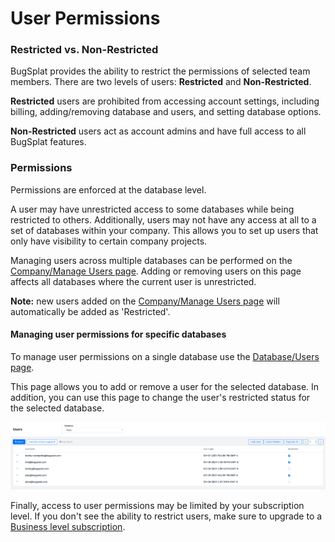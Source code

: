 # User Permissions

### Restricted vs. Non-Restricted

BugSplat provides the ability to restrict the permissions of selected team members.  There are two levels of users: **Restricted** and **Non-Restricted**. &#x20;

**Restricted** users are prohibited from accessing account settings, including billing, adding/removing database and users, and setting database options. &#x20;

**Non-Restricted** users act as account admins and have full access to all BugSplat features.

### Permissions

Permissions are enforced at the database level. &#x20;

A user may have unrestricted access to some databases while being restricted to others.  Additionally, users may not have any access at all to a set of databases within your company.  This allows you to set up users that only have visibility to certain company projects.

Managing users across multiple databases can be performed on the [Company/Manage Users page](https://app.bugsplat.com/v2/settings/company/users).  Adding or removing users on this page affects all databases where the current user is unrestricted. &#x20;

**Note:** new users added on the [Company/Manage Users page](https://app.bugsplat.com/v2/settings/company/users) will automatically be added as 'Restricted'.&#x20;

#### Managing user permissions for specific databases

To manage user permissions on a single database use the [Database/Users page](https://app.bugsplat.com/v2/settings/database/users). &#x20;

This page allows you to add or remove a user for the selected database.  In addition, you can use this page to change the user's restricted status for the selected database.&#x20;

![Request User Access](../../.gitbook/assets/users-page.png)

Finally,  access to user permissions may be limited by your subscription level.  If you don't see the ability to restrict users, make sure to upgrade to a [Business level subscription](https://www.bugsplat.com/plans/).&#x20;
